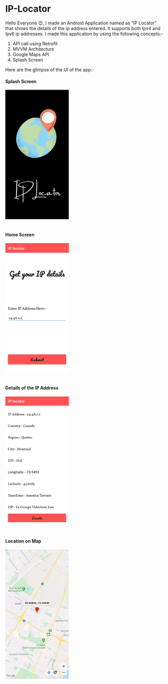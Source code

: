 # IP-Locator

Hello Everyone 😊,
I made an Android Application named as "IP Locator" that shows the details of the ip address entered. It supports both Ipv4 and Ipv6 ip addresses. I made this application by using the
following concepts:-
1. API call using Retrofit
2. MVVM Architecture
3. Google Maps API
4. Splash Screen

Here are the glimpse of the UI of the app:-

<h4>Splash Screen</h4>
<img src = "images/splash_screen.jpeg" hieght = 400 width = 200/>
<br><br>

<h4>Home Screen</h4>
<img src = "images/home_screen.jpeg" hieght = 400 width = 200/>
<br><br>

<h4>Details of the IP Address</h4>
<img src = "images/ip_details.jpeg" hieght = 400 width = 200/>
<br><br>

<h4>Location on Map</h4>
<img src = "images/location_on_map.jpeg" hieght = 400 width = 200/>
<br><br>

